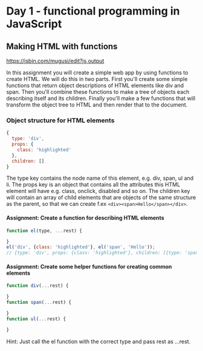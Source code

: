 # Day 1 - functional programming in JavaScript


## Making HTML with functions

https://jsbin.com/mugusi/edit?js,output

In this assignment you will create a simple web app by using functions to create HTML. We will do this in two parts. First you'll create some simple functions that return object descriptions of HTML elements like div and span. Then you'll combine these functions to make a tree of objects each describing itself and its children. Finally you'll make a few functions that will transform the object tree to HTML and then render that to the document.

### Object structure for HTML elements

```javascript
{
  type: 'div',
  props: {
    class: 'highlighted'
  },
  children: []
}
```
The type key contains the node name of this element, e.g. div, span, ul and li. The props key is an object that contains all the attributes this HTML element will have e.g. class, onclick, disabled and so on. The children key will contain an array of child elements that are objects of the same structure as the parent, so that we can create f.ex `<div><span>Hello</span></div>`.

#### Assignment: Create a function for describing HTML elements
```javascript
function el(type, ...rest) {

}
el('div', {class: 'highlighted'}, el('span', 'Hello'));
// {type: 'div', props: {class: 'highlighted'}, children: [{type: 'span', children: ['Hello']}]}
```
#### Assignment: Create some helper functions for creating common elements
```javascript
function div(...rest) {

}
function span(...rest) {

}
function ul(...rest) {

}
```
Hint: Just call the el function with the correct type and pass rest as ...rest.
